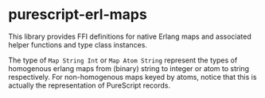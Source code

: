# purescript-erl-maps

This library provides FFI definitions for native Erlang maps and associated helper functions and type class instances.

The type of `Map String Int` or `Map Atom String` represent the types of homogenous erlang maps from (binary) string to integer or atom to string respectively. For non-homogenous maps keyed by atoms, notice that this is actually the representation of PureScript records.